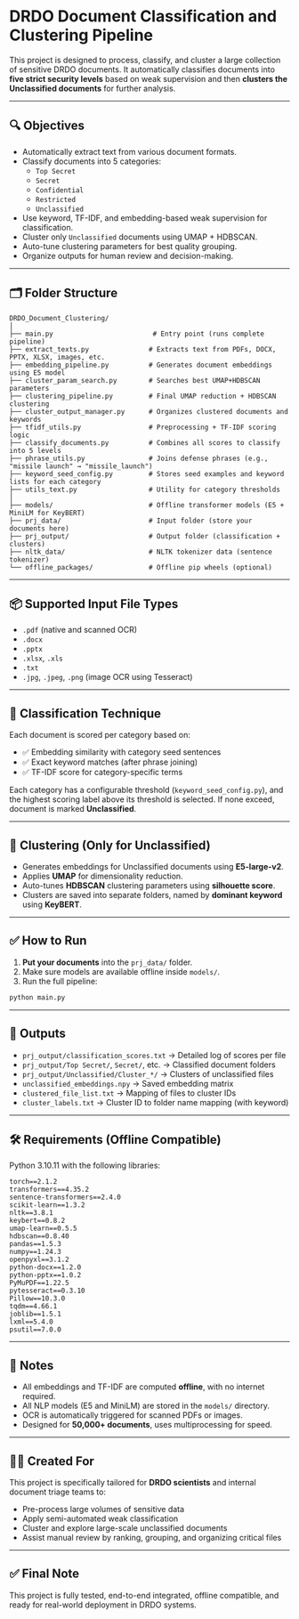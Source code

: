 # DRDO Document Classification and Clustering Pipeline

This project is designed to process, classify, and cluster a large collection of sensitive DRDO documents. It automatically classifies documents into **five strict security levels** based on weak supervision and then **clusters the Unclassified documents** for further analysis.

---

## 🔍 Objectives

- Automatically extract text from various document formats.
- Classify documents into 5 categories:
  - `Top Secret`
  - `Secret`
  - `Confidential`
  - `Restricted`
  - `Unclassified`
- Use keyword, TF-IDF, and embedding-based weak supervision for classification.
- Cluster only `Unclassified` documents using UMAP + HDBSCAN.
- Auto-tune clustering parameters for best quality grouping.
- Organize outputs for human review and decision-making.

---

## 🗂️ Folder Structure

```
DRDO_Document_Clustering/
│
├── main.py                         # Entry point (runs complete pipeline)
├── extract_texts.py               # Extracts text from PDFs, DOCX, PPTX, XLSX, images, etc.
├── embedding_pipeline.py          # Generates document embeddings using E5 model
├── cluster_param_search.py        # Searches best UMAP+HDBSCAN parameters
├── clustering_pipeline.py         # Final UMAP reduction + HDBSCAN clustering
├── cluster_output_manager.py      # Organizes clustered documents and keywords
├── tfidf_utils.py                 # Preprocessing + TF-IDF scoring logic
├── classify_documents.py          # Combines all scores to classify into 5 levels
├── phrase_utils.py                # Joins defense phrases (e.g., "missile launch" → "missile_launch")
├── keyword_seed_config.py         # Stores seed examples and keyword lists for each category
├── utils_text.py                  # Utility for category thresholds
│
├── models/                        # Offline transformer models (E5 + MiniLM for KeyBERT)
├── prj_data/                      # Input folder (store your documents here)
├── prj_output/                    # Output folder (classification + clusters)
├── nltk_data/                     # NLTK tokenizer data (sentence tokenizer)
└── offline_packages/              # Offline pip wheels (optional)
```

---

## 📦 Supported Input File Types

- `.pdf` (native and scanned OCR)
- `.docx`
- `.pptx`
- `.xlsx`, `.xls`
- `.txt`
- `.jpg`, `.jpeg`, `.png` (image OCR using Tesseract)

---

## 🧠 Classification Technique

Each document is scored per category based on:
- ✅ Embedding similarity with category seed sentences
- ✅ Exact keyword matches (after phrase joining)
- ✅ TF-IDF score for category-specific terms

Each category has a configurable threshold (`keyword_seed_config.py`), and the highest scoring label above its threshold is selected. If none exceed, document is marked **Unclassified**.

---

## 🔎 Clustering (Only for Unclassified)

- Generates embeddings for Unclassified documents using **E5-large-v2**.
- Applies **UMAP** for dimensionality reduction.
- Auto-tunes **HDBSCAN** clustering parameters using **silhouette score**.
- Clusters are saved into separate folders, named by **dominant keyword** using **KeyBERT**.

---

## ✅ How to Run

1. **Put your documents** into the `prj_data/` folder.
2. Make sure models are available offline inside `models/`.
3. Run the full pipeline:

```bash
python main.py
```

---

## 🧾 Outputs

- `prj_output/classification_scores.txt` → Detailed log of scores per file
- `prj_output/Top Secret/`, `Secret/`, etc. → Classified document folders
- `prj_output/Unclassified/Cluster_*/` → Clusters of unclassified files
- `unclassified_embeddings.npy` → Saved embedding matrix
- `clustered_file_list.txt` → Mapping of files to cluster IDs
- `cluster_labels.txt` → Cluster ID to folder name mapping (with keyword)

---

## 🛠️ Requirements (Offline Compatible)

Python 3.10.11 with the following libraries:
```
torch==2.1.2
transformers==4.35.2
sentence-transformers==2.4.0
scikit-learn==1.3.2
nltk==3.8.1
keybert==0.8.2
umap-learn==0.5.5
hdbscan==0.8.40
pandas==1.5.3
numpy==1.24.3
openpyxl==3.1.2
python-docx==1.2.0
python-pptx==1.0.2
PyMuPDF==1.22.5
pytesseract==0.3.10
Pillow==10.3.0
tqdm==4.66.1
joblib==1.5.1
lxml==5.4.0
psutil==7.0.0
```

---

## 💬 Notes

- All embeddings and TF-IDF are computed **offline**, with no internet required.
- All NLP models (E5 and MiniLM) are stored in the `models/` directory.
- OCR is automatically triggered for scanned PDFs or images.
- Designed for **50,000+ documents**, uses multiprocessing for speed.

---

## 👨‍💼 Created For

This project is specifically tailored for **DRDO scientists** and internal document triage teams to:
- Pre-process large volumes of sensitive data
- Apply semi-automated weak classification
- Cluster and explore large-scale unclassified documents
- Assist manual review by ranking, grouping, and organizing critical files

---

## ✅ Final Note

This project is fully tested, end-to-end integrated, offline compatible, and ready for real-world deployment in DRDO systems.